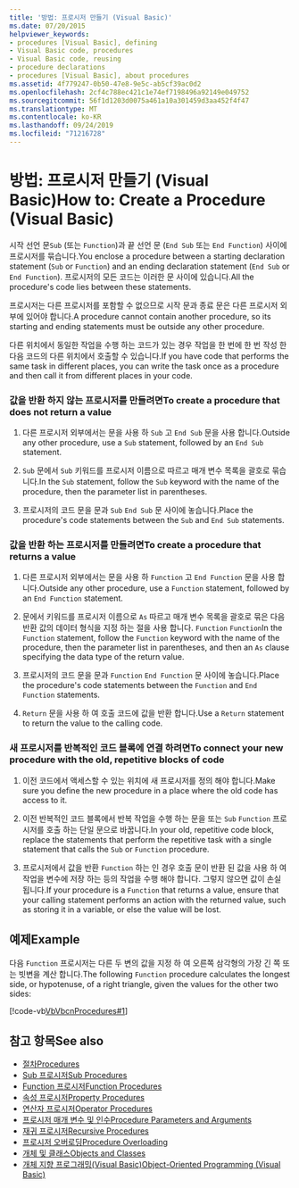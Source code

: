 ```yaml
---
title: '방법: 프로시저 만들기 (Visual Basic)'
ms.date: 07/20/2015
helpviewer_keywords:
- procedures [Visual Basic], defining
- Visual Basic code, procedures
- Visual Basic code, reusing
- procedure declarations
- procedures [Visual Basic], about procedures
ms.assetid: 4f779247-0b50-47e8-9e5c-ab5cf39ac0d2
ms.openlocfilehash: 2cf4c788ec421c1e74ef7198496a92149e049752
ms.sourcegitcommit: 56f1d1203d0075a461a10a301459d3aa452f4f47
ms.translationtype: MT
ms.contentlocale: ko-KR
ms.lasthandoff: 09/24/2019
ms.locfileid: "71216728"
---
```

# <a name="how-to-create-a-procedure-visual-basic"></a><span data-ttu-id="b6b68-102">방법: 프로시저 만들기 (Visual Basic)</span><span class="sxs-lookup"><span data-stu-id="b6b68-102">How to: Create a Procedure (Visual Basic)</span></span>

<span data-ttu-id="b6b68-103">시작 선언 문`Sub` (또는 `Function`)과 끝 선언 문 (`End Sub` 또는 `End Function`) 사이에 프로시저를 묶습니다.</span><span class="sxs-lookup"><span data-stu-id="b6b68-103">You enclose a procedure between a starting declaration statement (`Sub` or `Function`) and an ending declaration statement (`End Sub` or `End Function`).</span></span> <span data-ttu-id="b6b68-104">프로시저의 모든 코드는 이러한 문 사이에 있습니다.</span><span class="sxs-lookup"><span data-stu-id="b6b68-104">All the procedure's code lies between these statements.</span></span>

 <span data-ttu-id="b6b68-105">프로시저는 다른 프로시저를 포함할 수 없으므로 시작 문과 종료 문은 다른 프로시저 외부에 있어야 합니다.</span><span class="sxs-lookup"><span data-stu-id="b6b68-105">A procedure cannot contain another procedure, so its starting and ending statements must be outside any other procedure.</span></span>

 <span data-ttu-id="b6b68-106">다른 위치에서 동일한 작업을 수행 하는 코드가 있는 경우 작업을 한 번에 한 번 작성 한 다음 코드의 다른 위치에서 호출할 수 있습니다.</span><span class="sxs-lookup"><span data-stu-id="b6b68-106">If you have code that performs the same task in different places, you can write the task once as a procedure and then call it from different places in your code.</span></span>

### <a name="to-create-a-procedure-that-does-not-return-a-value"></a><span data-ttu-id="b6b68-107">값을 반환 하지 않는 프로시저를 만들려면</span><span class="sxs-lookup"><span data-stu-id="b6b68-107">To create a procedure that does not return a value</span></span>

1. <span data-ttu-id="b6b68-108">다른 프로시저 외부에서는 문을 사용 하 `Sub` 고 `End Sub` 문을 사용 합니다.</span><span class="sxs-lookup"><span data-stu-id="b6b68-108">Outside any other procedure, use a `Sub` statement, followed by an `End Sub` statement.</span></span>

2. <span data-ttu-id="b6b68-109">`Sub` 문에서 `Sub` 키워드를 프로시저 이름으로 따르고 매개 변수 목록을 괄호로 묶습니다.</span><span class="sxs-lookup"><span data-stu-id="b6b68-109">In the `Sub` statement, follow the `Sub` keyword with the name of the procedure, then the parameter list in parentheses.</span></span>

3. <span data-ttu-id="b6b68-110">프로시저의 코드 문을 문과 `Sub` `End Sub` 문 사이에 놓습니다.</span><span class="sxs-lookup"><span data-stu-id="b6b68-110">Place the procedure's code statements between the `Sub` and `End Sub` statements.</span></span>

### <a name="to-create-a-procedure-that-returns-a-value"></a><span data-ttu-id="b6b68-111">값을 반환 하는 프로시저를 만들려면</span><span class="sxs-lookup"><span data-stu-id="b6b68-111">To create a procedure that returns a value</span></span>

1. <span data-ttu-id="b6b68-112">다른 프로시저 외부에서는 문을 사용 하 `Function` 고 `End Function` 문을 사용 합니다.</span><span class="sxs-lookup"><span data-stu-id="b6b68-112">Outside any other procedure, use a `Function` statement, followed by an `End Function` statement.</span></span>

2. <span data-ttu-id="b6b68-113">문에서 키워드를 프로시저 이름으로 `As` 따르고 매개 변수 목록을 괄호로 묶은 다음 반환 값의 데이터 형식을 지정 하는 절을 사용 합니다. `Function` `Function`</span><span class="sxs-lookup"><span data-stu-id="b6b68-113">In the `Function` statement, follow the `Function` keyword with the name of the procedure, then the parameter list in parentheses, and then an `As` clause specifying the data type of the return value.</span></span>

3. <span data-ttu-id="b6b68-114">프로시저의 코드 문을 문과 `Function` `End Function` 문 사이에 놓습니다.</span><span class="sxs-lookup"><span data-stu-id="b6b68-114">Place the procedure's code statements between the `Function` and `End Function` statements.</span></span>

4. <span data-ttu-id="b6b68-115">`Return` 문을 사용 하 여 호출 코드에 값을 반환 합니다.</span><span class="sxs-lookup"><span data-stu-id="b6b68-115">Use a `Return` statement to return the value to the calling code.</span></span>

### <a name="to-connect-your-new-procedure-with-the-old-repetitive-blocks-of-code"></a><span data-ttu-id="b6b68-116">새 프로시저를 반복적인 코드 블록에 연결 하려면</span><span class="sxs-lookup"><span data-stu-id="b6b68-116">To connect your new procedure with the old, repetitive blocks of code</span></span>

1. <span data-ttu-id="b6b68-117">이전 코드에서 액세스할 수 있는 위치에 새 프로시저를 정의 해야 합니다.</span><span class="sxs-lookup"><span data-stu-id="b6b68-117">Make sure you define the new procedure in a place where the old code has access to it.</span></span>

2. <span data-ttu-id="b6b68-118">이전 반복적인 코드 블록에서 반복 작업을 수행 하는 문을 또는 `Sub` `Function` 프로시저를 호출 하는 단일 문으로 바꿉니다.</span><span class="sxs-lookup"><span data-stu-id="b6b68-118">In your old, repetitive code block, replace the statements that perform the repetitive task with a single statement that calls the `Sub` or `Function` procedure.</span></span>

3. <span data-ttu-id="b6b68-119">프로시저에서 값을 반환 `Function` 하는 인 경우 호출 문이 반환 된 값을 사용 하 여 작업을 변수에 저장 하는 등의 작업을 수행 해야 합니다. 그렇지 않으면 값이 손실 됩니다.</span><span class="sxs-lookup"><span data-stu-id="b6b68-119">If your procedure is a `Function` that returns a value, ensure that your calling statement performs an action with the returned value, such as storing it in a variable, or else the value will be lost.</span></span>

## <a name="example"></a><span data-ttu-id="b6b68-120">예제</span><span class="sxs-lookup"><span data-stu-id="b6b68-120">Example</span></span>

 <span data-ttu-id="b6b68-121">다음 `Function` 프로시저는 다른 두 변의 값을 지정 하 여 오른쪽 삼각형의 가장 긴 쪽 또는 빗변을 계산 합니다.</span><span class="sxs-lookup"><span data-stu-id="b6b68-121">The following `Function` procedure calculates the longest side, or hypotenuse, of a right triangle, given the values for the other two sides:</span></span>

 [!code-vb[VbVbcnProcedures#1](~/samples/snippets/visualbasic/VS_Snippets_VBCSharp/VbVbcnProcedures/VB/Class1.vb#1)]

## <a name="see-also"></a><span data-ttu-id="b6b68-122">참고 항목</span><span class="sxs-lookup"><span data-stu-id="b6b68-122">See also</span></span>

- [<span data-ttu-id="b6b68-123">절차</span><span class="sxs-lookup"><span data-stu-id="b6b68-123">Procedures</span></span>](index.md)
- [<span data-ttu-id="b6b68-124">Sub 프로시저</span><span class="sxs-lookup"><span data-stu-id="b6b68-124">Sub Procedures</span></span>](sub-procedures.md)
- [<span data-ttu-id="b6b68-125">Function 프로시저</span><span class="sxs-lookup"><span data-stu-id="b6b68-125">Function Procedures</span></span>](function-procedures.md)
- [<span data-ttu-id="b6b68-126">속성 프로시저</span><span class="sxs-lookup"><span data-stu-id="b6b68-126">Property Procedures</span></span>](property-procedures.md)
- [<span data-ttu-id="b6b68-127">연산자 프로시저</span><span class="sxs-lookup"><span data-stu-id="b6b68-127">Operator Procedures</span></span>](operator-procedures.md)
- [<span data-ttu-id="b6b68-128">프로시저 매개 변수 및 인수</span><span class="sxs-lookup"><span data-stu-id="b6b68-128">Procedure Parameters and Arguments</span></span>](procedure-parameters-and-arguments.md)
- [<span data-ttu-id="b6b68-129">재귀 프로시저</span><span class="sxs-lookup"><span data-stu-id="b6b68-129">Recursive Procedures</span></span>](recursive-procedures.md)
- [<span data-ttu-id="b6b68-130">프로시저 오버로딩</span><span class="sxs-lookup"><span data-stu-id="b6b68-130">Procedure Overloading</span></span>](procedure-overloading.md)
- [<span data-ttu-id="b6b68-131">개체 및 클래스</span><span class="sxs-lookup"><span data-stu-id="b6b68-131">Objects and Classes</span></span>](../objects-and-classes/index.md)
- [<span data-ttu-id="b6b68-132">개체 지향 프로그래밍(Visual Basic)</span><span class="sxs-lookup"><span data-stu-id="b6b68-132">Object-Oriented Programming (Visual Basic)</span></span>](../../concepts/object-oriented-programming.md)
